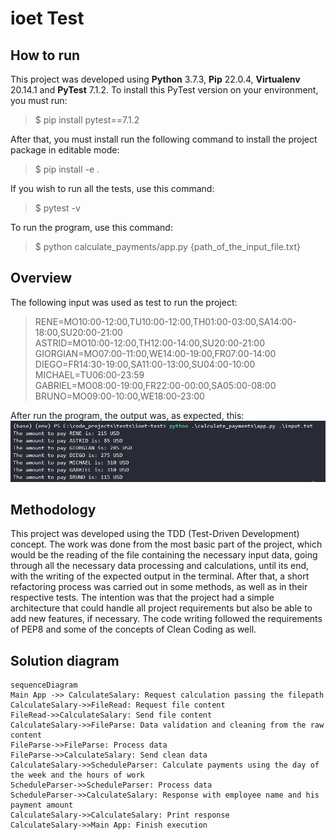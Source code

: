 # ioet Test
## How to run

This project was developed using **Python** 3.7.3, **Pip** 22.0.4, **Virtualenv** 20.14.1 and **PyTest** 7.1.2. To install this PyTest version on your environment, you must run:
>$ pip install pytest==7.1.2

After that, you must install run the following command to install the project package in editable mode:
>$ pip install -e .

If you wish to run all the tests, use this command:
>$ pytest -v

To run the program, use this command:
>$ python calculate_payments/app.py {path_of_the_input_file.txt}

## Overview
The following input was used as test to run the project:
> RENE=MO10:00-12:00,TU10:00-12:00,TH01:00-03:00,SA14:00-18:00,SU20:00-21:00\
> ASTRID=MO10:00-12:00,TH12:00-14:00,SU20:00-21:00\
> GIORGIAN=MO07:00-11:00,WE14:00-19:00,FR07:00-14:00\
> DIEGO=FR14:30-19:00,SA11:00-13:00,SU04:00-10:00\
> MICHAEL=TU06:00-23:59\
> GABRIEL=MO08:00-19:00,FR22:00-00:00,SA05:00-08:00\
> BRUNO=MO09:00-10:00,WE18:00-23:00

After run the program, the output was, as expected, this: 
![Terminal picture with the output of the program](instructions_imgs/overview_ex1.png)

## Methodology

This project was developed using the TDD (Test-Driven Development) concept. The work was done from the most basic part of the project, which would be the reading of the file containing the necessary input data, going through all the necessary data processing and calculations, until its end, with the writing of the expected output in the terminal. After that, a short refactoring process was carried out in some methods, as well as in their respective tests. The intention was that the project had a simple architecture that could handle all project requirements but also be able to add new features, if necessary. The code writing followed the requirements of PEP8 and some of the concepts of Clean Coding as well. 

## Solution diagram

```mermaid
sequenceDiagram
Main App ->> CalculateSalary: Request calculation passing the filepath
CalculateSalary->>FileRead: Request file content
FileRead->>CalculateSalary: Send file content
CalculateSalary->>FileParse: Data validation and cleaning from the raw content
FileParse->>FileParse: Process data
FileParse->>CalculateSalary: Send clean data
CalculateSalary->>ScheduleParser: Calculate payments using the day of the week and the hours of work
ScheduleParser->>ScheduleParser: Process data
ScheduleParser->>CalculateSalary: Response with employee name and his payment amount
CalculateSalary->>CalculateSalary: Print response
CalculateSalary->>Main App: Finish execution
```
